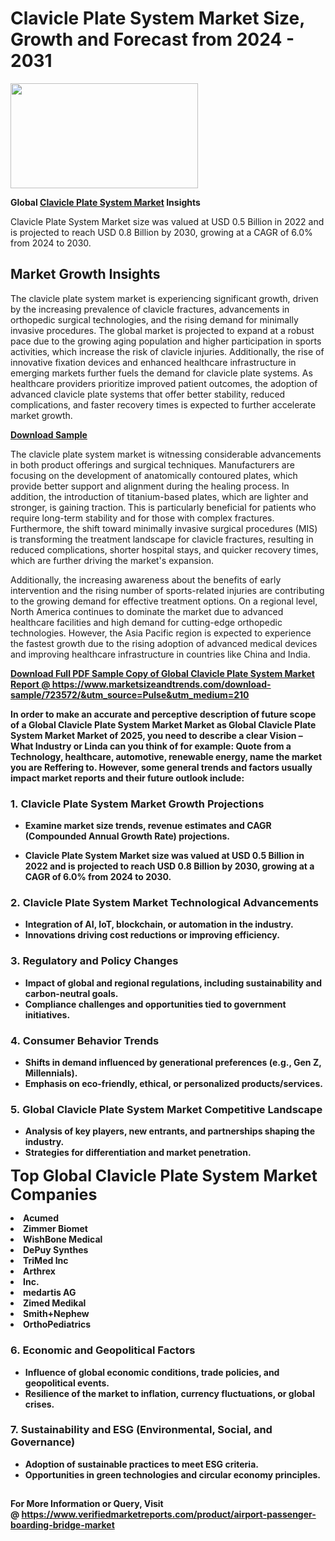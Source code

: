 <H1>Clavicle Plate System Market Size, Growth and Forecast from 2024 - 2031</H1><img class="aligncenter size-medium wp-image-584254" src="https://thirdeyenews.in/wp-content/uploads/2024/09/Global-Market-Research-300x168.jpeg" alt="" width="300" height="168" /><p><strong>Global&nbsp;<a href="https://www.marketsizeandtrends.com/download-sample/723572/&amp;utm_source=Pulse&amp;utm_medium=210">Clavicle Plate System Market</a> Insights</strong></p><p>Clavicle Plate System Market size was valued at USD 0.5 Billion in 2022 and is projected to reach USD 0.8 Billion by 2030, growing at a CAGR of 6.0% from 2024 to 2030.</p><p><h2>Market Growth Insights</h2> <p>The clavicle plate system market is experiencing significant growth, driven by the increasing prevalence of clavicle fractures, advancements in orthopedic surgical technologies, and the rising demand for minimally invasive procedures. The global market is projected to expand at a robust pace due to the growing aging population and higher participation in sports activities, which increase the risk of clavicle injuries. Additionally, the rise of innovative fixation devices and enhanced healthcare infrastructure in emerging markets further fuels the demand for clavicle plate systems. As healthcare providers prioritize improved patient outcomes, the adoption of advanced clavicle plate systems that offer better stability, reduced complications, and faster recovery times is expected to further accelerate market growth.</p> <p><strong><a href="download-sample-link">Download Sample</a></strong></p> <p>The clavicle plate system market is witnessing considerable advancements in both product offerings and surgical techniques. Manufacturers are focusing on the development of anatomically contoured plates, which provide better support and alignment during the healing process. In addition, the introduction of titanium-based plates, which are lighter and stronger, is gaining traction. This is particularly beneficial for patients who require long-term stability and for those with complex fractures. Furthermore, the shift toward minimally invasive surgical procedures (MIS) is transforming the treatment landscape for clavicle fractures, resulting in reduced complications, shorter hospital stays, and quicker recovery times, which are further driving the market's expansion.</p> <p>Additionally, the increasing awareness about the benefits of early intervention and the rising number of sports-related injuries are contributing to the growing demand for effective treatment options. On a regional level, North America continues to dominate the market due to advanced healthcare facilities and high demand for cutting-edge orthopedic technologies. However, the Asia Pacific region is expected to experience the fastest growth due to the rising adoption of advanced medical devices and improving healthcare infrastructure in countries like China and India.</p> <p><strong><a href="get-more-link"></p><p><span class=""><strong>Download Full PDF Sample Copy of Global Clavicle Plate System Market Report</strong> @ <a href="https://www.marketsizeandtrends.com/download-sample/723572/&amp;utm_source=Pulse&amp;utm_medium=210" target="_blank">https://www.marketsizeandtrends.com/download-sample/723572/&amp;utm_source=Pulse&amp;utm_medium=210</a></span></p><p>In order to make an accurate and perceptive description of future scope of a Global&nbsp;Clavicle Plate System Market Market as Global&nbsp;Clavicle Plate System Market Market of 2025, you need to describe a clear Vision &ndash; What Industry or Linda can you think of for example: Quote from a Technology, healthcare, automotive, renewable energy, name the market you are Reffering to. However, some general trends and factors usually impact market reports and their future outlook include:</p><h3>1.&nbsp;<strong>Clavicle Plate System Market Growth Projections</strong></h3><ul><li>Examine market size trends, revenue estimates and CAGR (Compounded Annual Growth Rate) projections.</li><li><p>Clavicle Plate System Market size was valued at USD 0.5 Billion in 2022 and is projected to reach USD 0.8 Billion by 2030, growing at a CAGR of 6.0% from 2024 to 2030.</p></li></ul><h3>2.&nbsp;<strong>Clavicle Plate System Market Technological Advancements</strong></h3><ul><li>Integration of AI, IoT, blockchain, or automation in the industry.</li><li>Innovations driving cost reductions or improving efficiency.</li></ul><h3>3.&nbsp;<strong>Regulatory and Policy Changes</strong></h3><ul><li>Impact of global and regional regulations, including sustainability and carbon-neutral goals.</li><li>Compliance challenges and opportunities tied to government initiatives.</li></ul><h3>4.&nbsp;<strong>Consumer Behavior Trends</strong></h3><ul><li>Shifts in demand influenced by generational preferences (e.g., Gen Z, Millennials).</li><li>Emphasis on eco-friendly, ethical, or personalized products/services.</li></ul><h3>5.&nbsp;<strong>Global Clavicle Plate System Market Competitive Landscape</strong></h3><ul><li>Analysis of key players, new entrants, and partnerships shaping the industry.</li><li>Strategies for differentiation and market penetration.</li></ul><p data-pm-slice="1 1 []"><span style="color: inherit; font-family: inherit; font-size: 25px;">Top Global Clavicle Plate System Market Companies</span></p><div class="" data-test-id=""><p><li>Acumed</li><li> Zimmer Biomet</li><li> WishBone Medical</li><li> DePuy Synthes</li><li> TriMed Inc</li><li> Arthrex</li><li> Inc.</li><li> medartis AG</li><li> Zimed Medikal</li><li> Smith+Nephew</li><li> OrthoPediatrics</li></p></div><h3>6.&nbsp;<strong>Economic and Geopolitical Factors</strong></h3><ul><li>Influence of global economic conditions, trade policies, and geopolitical events.</li><li>Resilience of the market to inflation, currency fluctuations, or global crises.</li></ul><h3>7.&nbsp;<strong>Sustainability and ESG (Environmental, Social, and Governance)</strong></h3><ul><li>Adoption of sustainable practices to meet ESG criteria.</li><li>Opportunities in green technologies and circular economy principles.</li></ul><h2><strong style="font-size: 14px;">For More Information or Query, Visit @&nbsp;</strong><a style="background-color: #ffffff; font-size: 14px;" href="https://www.marketsizeandtrends.com/report/clavicle-plate-system-market/" target="_blank">https://www.verifiedmarketreports.com/product/airport-passenger-boarding-bridge-market</a></h2>
